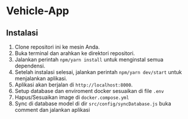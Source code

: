 # Vehicle-App

## Instalasi

1. Clone repositori ini ke mesin Anda.
2. Buka terminal dan arahkan ke direktori repositori.
3. Jalankan perintah `npm/yarn install` untuk menginstal semua dependensi.
4. Setelah instalasi selesai, jalankan perintah `npm/yarn dev/start` untuk menjalankan aplikasi.
5. Aplikasi akan berjalan di `http://localhost:8000`.
6. Setup database dan enviroment docker sesuaikan di file `.env`
7. Hapus/Sesuaikan image di `docker.compose.yml`
8. Sync di database model di dir `src/config/syncDatabase.js` buka comment dan jalankan aplikasi 
